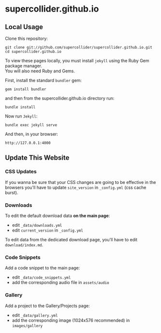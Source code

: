 # supercollider.github.io

## Local Usage

Clone this repository:

    git clone git://github.com/supercollider/supercollider.github.io.git
    cd supercollider.github.io

To view these pages locally, you must install `jekyll` using the Ruby Gem package manager.  
You will also need Ruby and Gems.

First, install the standard `bundler` gem:

    gem install bundler

and then from the supercollider.github.io directory run:

    bundle install


Now run `Jekyll`:

    bundle exec jekyll serve

And then, in your browser:

    http://127.0.0.1:4000

## Update This Website

### CSS Updates

If you wanna be sure that your CSS changes are going to be effective in the browsers you'll have to update `site_version` in `_config.yml` (css cache burst).

### Downloads

To edit the default download data **on the main page**:

- edit `_data/downloads.yml`
- edit `current_version` in `_config.yml`

To edit data from the dedicated download page, you'll have to edit `download/index.md`.

### Code Snippets

Add a code snippet to the main page:

- edit `_data/code_snippets.yml`
- add the corresponding audio file in `assets/audio`

### Gallery

Add a project to the Gallery/Projects page:

- edit `_data/gallery.yml`
- add the corresponding image (1024x576 recommended) in `images/gallery`

